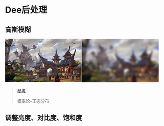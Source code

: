 # Dee后处理

## 高斯模糊
![image](https://github.com/OgreDee/Dee_PostProcessing/blob/master/pic/PostPressing_Blur.jpg)
> [参考](https://blog.csdn.net/u011047171/article/details/47977441)

> 概率论-正态分布

## 调整亮度、对比度、饱和度
